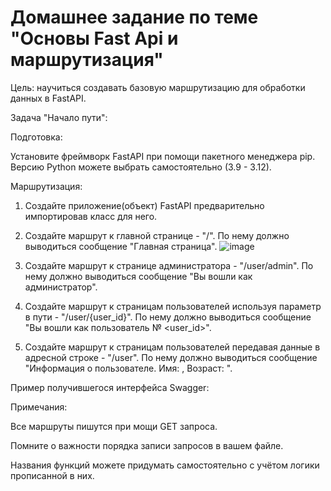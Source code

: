 # Домашнее задание по теме "Основы Fast Api и маршрутизация"

Цель: научиться создавать базовую маршрутизацию для обработки данных в FastAPI.

Задача "Начало пути":

Подготовка:

Установите фреймворк FastAPI при помощи пакетного менеджера pip. Версию Python можете выбрать самостоятельно (3.9 - 3.12).

Маршрутизация:

1. Создайте приложение(объект) FastAPI предварительно импортировав класс для него.

2. Создайте маршрут к главной странице - "/". По нему должно выводиться сообщение "Главная страница".
   ![image](https://github.com/user-attachments/assets/16db6ea8-6eb0-46b2-9bdd-3a2d72ae1266)

3. Создайте маршрут к странице администратора - "/user/admin". По нему должно выводиться сообщение "Вы вошли как администратор".

4. Создайте маршрут к страницам пользователей используя параметр в пути - "/user/{user_id}". По нему должно выводиться сообщение "Вы вошли как пользователь № <user_id>".

5. Создайте маршрут к страницам пользователей передавая данные в адресной строке - "/user". По нему должно выводиться сообщение "Информация о пользователе. Имя: <username>, Возраст: <age>".

Пример получившегося интерфейса Swagger:

Примечания:

Все маршруты пишутся при мощи GET запроса.

Помните о важности порядка записи запросов в вашем файле.

Названия функций можете придумать самостоятельно с учётом логики прописанной в них.

